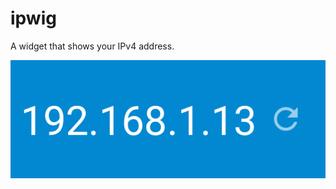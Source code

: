 # ipwig
A widget that shows your IPv4 address.

![Widget example](https://github.com/eddiellopez/ipwig/blob/master/app/src/main/res/drawable-nodpi/example_appwidget_preview.png)
